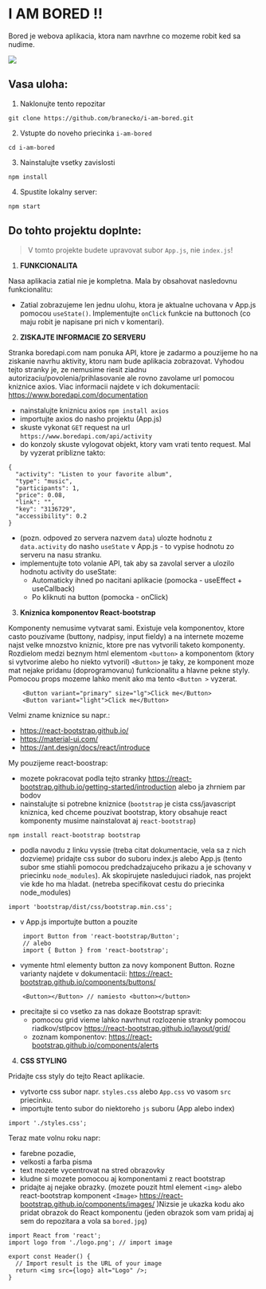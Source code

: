 # I AM BORED !!

Bored je webova aplikacia, ktora nam navrhne co mozeme robit ked sa nudime.

![](https://github.com/branecko/i-am-bored/boredapp.png)

## Vasa uloha:

1. Naklonujte tento repozitar
```
git clone https://github.com/branecko/i-am-bored.git
```

2. Vstupte do noveho priecinka `i-am-bored`
```
cd i-am-bored
```

3. Nainstalujte vsetky zavislosti
```
npm install
```

4. Spustite lokalny server:
```
npm start
```

## Do tohto projektu doplnte:

> V tomto projekte budete upravovat subor `App.js`, nie `index.js`!

1. **FUNKCIONALITA**

Nasa aplikacia zatial nie je kompletna. Mala by obsahovat nasledovnu funkcionalitu:
- Zatial zobrazujeme len jednu ulohu, ktora je aktualne uchovana v App.js pomocou `useState()`. Implementujte `onClick` funkcie na buttonoch (co maju robit je napisane pri nich v komentari).

2. **ZISKAJTE INFORMACIE ZO SERVERU**

Stranka boredapi.com nam ponuka API, ktore je zadarmo a pouzijeme ho na ziskanie navrhu aktivity, ktoru nam bude aplikacia zobrazovat. Vyhodou tejto stranky je, ze nemusime riesit ziadnu autorizaciu/povolenia/prihlasovanie ale rovno zavolame url pomocou kniznice axios. Viac informacii najdete v ich dokumentacii: https://www.boredapi.com/documentation

- nainstalujte kniznicu axios `npm install axios`
- importujte axios do nasho projektu (App.js)
- skuste vykonat `GET` request na url `https://www.boredapi.com/api/activity`
- do konzoly skuste vylogovat objekt, ktory vam vrati tento request. Mal by vyzerat priblizne takto:
```
{
  "activity": "Listen to your favorite album",
  "type": "music",
  "participants": 1,
  "price": 0.08,
  "link": "",
  "key": "3136729",
  "accessibility": 0.2
}
```
- (pozn. odpoved zo servera nazvem `data`) ulozte hodnotu z `data.activity` do nasho `useState` v App.js - to vypise hodnotu zo serveru na nasu stranku.
- implementujte toto volanie API, tak aby sa zavolal server a ulozilo hodnotu activity do useState:
  - Automaticky ihned po nacitani aplikacie (pomocka - useEffect + useCallback)
  - Po kliknuti na button (pomocka - onClick)

3. **Kniznica komponentov React-bootstrap**

Komponenty nemusime vytvarat sami. Existuje vela komponentov, ktore casto pouzivame (buttony, nadpisy, input fieldy) a na internete mozeme najst velke mnozstvo kniznic, ktore pre nas vytvorili taketo komponenty. Rozdielom medzi beznym html elementom `<button>` a komponentom (ktory si vytvorime alebo ho niekto vytvoril) `<Button>` je taky, ze komponent moze mat nejake pridanu (doprogramovanu) funkcionalitu a hlavne pekne styly. Pomocou props mozeme lahko menit ako ma tento `<Button >` vyzerat.
```
    <Button variant="primary" size="lg">Click me</Button>
    <Button variant="light">Click me</Button>
```
Velmi zname kniznice su napr.:
- https://react-bootstrap.github.io/
- https://material-ui.com/
- https://ant.design/docs/react/introduce

My pouzijeme react-boostrap:
- mozete pokracovat podla tejto stranky https://react-bootstrap.github.io/getting-started/introduction alebo ja zhrniem par bodov
- nainstalujte si potrebne kniznice (`bootstrap` je cista css/javascript kniznica, ked chceme pouzivat bootstrap, ktory obsahuje react komponenty musime nainstalovat aj `react-bootstrap`)
```
npm install react-bootstrap bootstrap
```
- podla navodu z linku vyssie (treba citat dokumentacie, vela sa z nich dozvieme) pridajte css subor do suboru index.js alebo App.js (tento subor sme stiahli pomocou predchadzajuceho prikazu a je schovany v priecinku `node_modules`). Ak skopirujete nasledujuci riadok, nas projekt vie kde ho ma hladat. (netreba specifikovat cestu do priecinka node_modules)
```
import 'bootstrap/dist/css/bootstrap.min.css';
```
- v App.js importujte button a pouzite
```
    import Button from 'react-bootstrap/Button';
    // alebo
    import { Button } from 'react-bootstrap';
```
- vymente html elementy button za novy komponent Button. Rozne varianty najdete v dokumentacii: https://react-bootstrap.github.io/components/buttons/
```
    <Button></Button> // namiesto <button></button>
```

- precitajte si co vsetko za nas dokaze Bootstrap spravit:
  - pomocou grid vieme lahko navrhnut rozlozenie stranky pomocou riadkov/stlpcov https://react-bootstrap.github.io/layout/grid/
  - zoznam komponentov: https://react-bootstrap.github.io/components/alerts

4. **CSS STYLING** 

Pridajte css styly do tejto React aplikacie. 
- vytvorte css subor napr. `styles.css` alebo `App.css` vo vasom `src` priecinku.
- importujte tento subor do niektoreho `js` suboru (App alebo index)
```
import './styles.css';
```

Teraz mate volnu roku napr:
- farebne pozadie,
- velkosti a farba pisma
- text mozete vycentrovat na stred obrazovky
- kludne si mozete pomocou aj komponentami z react bootstrap
- pridajte aj nejake obrazky. (mozete pouzit html element `<img>` alebo react-bootstrap komponent `<Image>` https://react-bootstrap.github.io/components/images/ )Nizsie je ukazka kodu ako pridat obrazok do React komponentu (jeden obrazok som vam pridaj aj sem do repozitara a vola sa `bored.jpg`)
```
import React from 'react';
import logo from './logo.png'; // import image

export const Header() {
  // Import result is the URL of your image
  return <img src={logo} alt="Logo" />;
}
```


